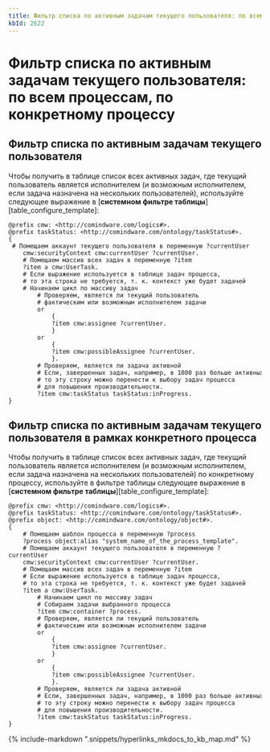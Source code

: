 ```yaml
---
title: Фильтр списка по активным задачам текущего пользователя: по всем процессам, по конкретному процессу
kbId: 2622
---
```


# Фильтр списка по активным задачам текущего пользователя: по всем процессам, по конкретному процессу

## Фильтр списка по активным задачам текущего пользователя

Чтобы получить в таблице список всех активных задач, где текущий пользователь является исполнителем (и возможным исполнителем, если задача назначена на нескольких пользователей), используйте следующее выражение в [**системном фильтре таблицы**][table_configure_template]:

```
@prefix cmw: <http://comindware.com/logics#>.  
@prefix taskStatus: <http://comindware.com/ontology/taskStatus#>.  
{  
 # Помещаем аккаунт текущего пользователя в переменную ?currentUser   
    cmw:securityContext cmw:currentUser ?currentUser.   
    # Помещаем массив всех задач в переменную ?item  
    ?item a cmw:UserTask.  
    # Если выражение используется в таблице задач процесса,   
    # то эта строка не требуется, т. к. контекст уже будет задачей  
    # Начинаем цикл по массиву задач  
        # Проверяем, является ли текущий пользователь  
        # фактическим или возможным исполнителем задачи  
        or  
            {  
            ?item cmw:assignee ?currentUser.   
            }  
        or  
            {  
            ?item cmw:possibleAssignee ?currentUser.   
            }.  
        # Проверяем, является ли задача активной  
        # Если, завершенных задач, например, в 1000 раз больше активных,  
        # то эту строку можно перенести к выбору задач процесса  
        # для повышения производительности.  
        ?item cmw:taskStatus taskStatus:inProgress.   
}
```

## Фильтр списка по активным задачам текущего пользователя в рамках конкретного процесса

Чтобы получить в таблице список всех активных задач, где текущий пользователь является исполнителем (и возможным исполнителем, если задача назначена на нескольких пользователей) по конкретному процессу, используйте в фильтре таблицы следующее выражение в [**системном фильтре таблицы**][table_configure_template]:

```
@prefix cmw: <http://comindware.com/logics#>.   
@prefix taskStatus: <http://comindware.com/ontology/taskStatus#>.   
@prefix object: <http://comindware.com/ontology/object#>.   
{   
    # Помещаем шаблон процесса в переменную ?process  
    ?process object:alias "system_name_of_the_process_template".   
    # Помещаем аккаунт текущего пользователя в переменную ?currentUser   
    cmw:securityContext cmw:currentUser ?currentUser.   
    # Помещаем массив всех задач в переменную ?item  
    # Если выражение используется в таблице задач процесса,   
    # то эта строка не требуется, т. к. контекст уже будет задачей  
    ?item a cmw:UserTask.  
        # Начинаем цикл по массиву задач  
        # Собираем задачи выбранного процесса  
        ?item cmw:container ?process.   
        # Проверяем, является ли текущий пользователь  
        # фактическим или возможным исполнителем задачи  
        or  
            {  
            ?item cmw:assignee ?currentUser.   
            }  
        or  
            {  
            ?item cmw:possibleAssignee ?currentUser.   
            }.  
        # Проверяем, является ли задача активной  
        # Если, завершенных задач, например, в 1000 раз больше активных,  
        # то эту строку можно перенести к выбору задач процесса  
        # для повышения производительности.  
        ?item cmw:taskStatus taskStatus:inProgress.  
}
```
{% include-markdown ".snippets/hyperlinks_mkdocs_to_kb_map.md" %}

